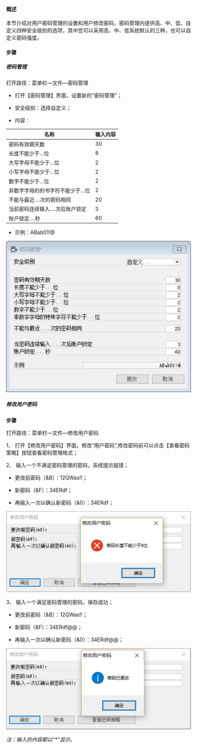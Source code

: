 #### **概述**

本节介绍对用户密码管理的设置和用户修改密码，密码管理内提供高、中、低、自定义四种安全级别的选项，其中您可以采用高、中、低系统默认的三种，也可以自定义密码强度。

#### **步骤**

##### **密码管理**

打开路径：菜单栏—文件—密码管理

- 打开【密码管理】界面，设置新的“密码管理”；

- 安全级别：选择自定义；

- 内容：

| **名称**                        | **输入内容** |
| ------------------------------- | ------------ |
| 密码有效期天数                  | 30           |
| 长度不能少于…位                 | 8            |
| 大写字母不能少于…位             | 2            |
| 小写字母不能少于…位             | 2            |
| 数字不能少于…位                 | 2            |
| 非数字字母的的书字符不能少于…位 | 2            |
| 不能与最近….次的密码相同        | 20           |
| 当前密码连续输入….次后账户锁定  | 3            |
| 账户锁定….秒                    | 60           |

- 示例：ABab01!@

![img](images/kz5.1.png) 

##### **修改用户密码**

**步骤**

打开路径：菜单栏—文件—修改用户密码

1、 打开【修改用户密码】界面，修改“用户密码”,修改密码前可以点击【查看密码策略】按钮查看密码管理格式；

2、 输入一个不满足密码管理的密码，系统提示报错；

- 更改前密码（&B）：12QWas!!；

- 新密码（&F）：34ERdf；

- 再输入一次以确认新密码（&0）：34ERdf；

![img](images/kz5.2.png) 

3、 输入一个满足密码管理的密码，保存成功；

- 更改前密码（&B）：12QWas!!；

- 新密码（&F）：34ERdf@@；

- 再输入一次以确认新密码（&0）：34ERdf@@；

![img](images/kz5.3.png) 

*注：输入的内容都以“\*”显示。*
